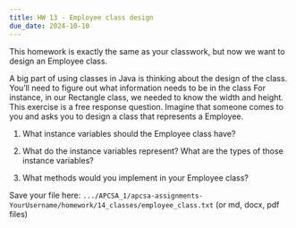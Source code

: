 ```yaml
---
title: HW 13 - Employee class design
due_date: 2024-10-10
---
```


This homework is exactly the same as your classwork, but now we want to design an Employee class.

A big part of using classes in Java is thinking about the design of the class. You’ll need to figure out what information needs to be in the class For instance, in our Rectangle class, we needed to know the width and height. This exercise is a free response question. Imagine that someone comes to you and asks you to design a class that represents a Employee.

1. What instance variables should the Employee class have?

2. What do the instance variables represent? What are the types of those instance variables?

3. What methods would you implement in your Employee class?

Save your file here: `.../APCSA_1/apcsa-assignments-YourUsername/homework/14_classes/employee_class.txt` (or md, docx, pdf files)
